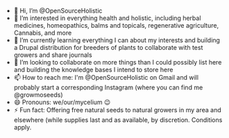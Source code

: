 - 👋 Hi, I’m @OpenSourceHolistic
- 👀 I’m interested in everything health and holistic, including herbal medicines, homeopathics, balms and topicals, regenerative agriculture, Cannabis, and more
- 🌱 I’m currently learning everything I can about my interests and building a Drupal distribution for breeders of plants to collaborate with test growers and share journals
- 💞️ I’m looking to collaborate on more things than I could possibly list here and building the knowledge bases I intend to store here
- 📫 How to reach me: I'm @OpenSourceHolistic on Gmail and will probably start a corresponding Instagram (where you can find me @growmoseeds)
- 😄 Pronouns: we/our/mycelium 😉
- ⚡ Fun fact: Offering free natural seeds to natural growers in my area and elsewhere (while supplies last and as available, by discretion. Conditions apply.

<!---
OpenSourceHolistic/OpenSourceHolistic is a ✨ special ✨ repository because its `README.md` (this file) appears on your GitHub profile.
You can click the Preview link to take a look at your changes.
--->
